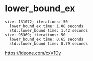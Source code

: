 # lower_bound_ex

```
size: 131072; iterations: 50
  lower_bound_ex time: 1.08 seconds
  std::lower_bound time: 1.42 seconds
size: 95369; iterations: 50
  lower_bound_ex time: 0.65 seconds
  std::lower_bound time: 0.79 seconds
```
https://ideone.com/cxV1Dy
